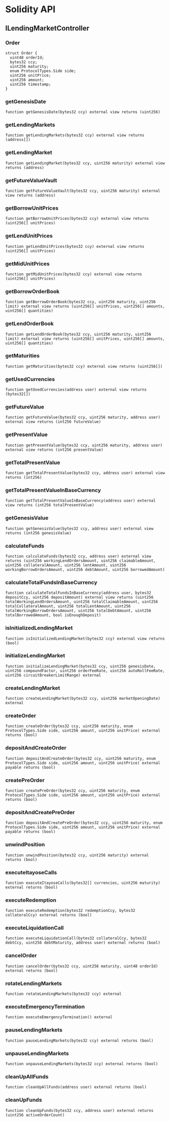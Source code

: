 # Solidity API

## ILendingMarketController

### Order

```solidity
struct Order {
  uint48 orderId;
  bytes32 ccy;
  uint256 maturity;
  enum ProtocolTypes.Side side;
  uint256 unitPrice;
  uint256 amount;
  uint256 timestamp;
}
```

### getGenesisDate

```solidity
function getGenesisDate(bytes32 ccy) external view returns (uint256)
```

### getLendingMarkets

```solidity
function getLendingMarkets(bytes32 ccy) external view returns (address[])
```

### getLendingMarket

```solidity
function getLendingMarket(bytes32 ccy, uint256 maturity) external view returns (address)
```

### getFutureValueVault

```solidity
function getFutureValueVault(bytes32 ccy, uint256 maturity) external view returns (address)
```

### getBorrowUnitPrices

```solidity
function getBorrowUnitPrices(bytes32 ccy) external view returns (uint256[] unitPrices)
```

### getLendUnitPrices

```solidity
function getLendUnitPrices(bytes32 ccy) external view returns (uint256[] unitPrices)
```

### getMidUnitPrices

```solidity
function getMidUnitPrices(bytes32 ccy) external view returns (uint256[] unitPrices)
```

### getBorrowOrderBook

```solidity
function getBorrowOrderBook(bytes32 ccy, uint256 maturity, uint256 limit) external view returns (uint256[] unitPrices, uint256[] amounts, uint256[] quantities)
```

### getLendOrderBook

```solidity
function getLendOrderBook(bytes32 ccy, uint256 maturity, uint256 limit) external view returns (uint256[] unitPrices, uint256[] amounts, uint256[] quantities)
```

### getMaturities

```solidity
function getMaturities(bytes32 ccy) external view returns (uint256[])
```

### getUsedCurrencies

```solidity
function getUsedCurrencies(address user) external view returns (bytes32[])
```

### getFutureValue

```solidity
function getFutureValue(bytes32 ccy, uint256 maturity, address user) external view returns (int256 futureValue)
```

### getPresentValue

```solidity
function getPresentValue(bytes32 ccy, uint256 maturity, address user) external view returns (int256 presentValue)
```

### getTotalPresentValue

```solidity
function getTotalPresentValue(bytes32 ccy, address user) external view returns (int256)
```

### getTotalPresentValueInBaseCurrency

```solidity
function getTotalPresentValueInBaseCurrency(address user) external view returns (int256 totalPresentValue)
```

### getGenesisValue

```solidity
function getGenesisValue(bytes32 ccy, address user) external view returns (int256 genesisValue)
```

### calculateFunds

```solidity
function calculateFunds(bytes32 ccy, address user) external view returns (uint256 workingLendOrdersAmount, uint256 claimableAmount, uint256 collateralAmount, uint256 lentAmount, uint256 workingBorrowOrdersAmount, uint256 debtAmount, uint256 borrowedAmount)
```

### calculateTotalFundsInBaseCurrency

```solidity
function calculateTotalFundsInBaseCurrency(address user, bytes32 depositCcy, uint256 depositAmount) external view returns (uint256 totalWorkingLendOrdersAmount, uint256 totalClaimableAmount, uint256 totalCollateralAmount, uint256 totalLentAmount, uint256 totalWorkingBorrowOrdersAmount, uint256 totalDebtAmount, uint256 totalBorrowedAmount, bool isEnoughDeposit)
```

### isInitializedLendingMarket

```solidity
function isInitializedLendingMarket(bytes32 ccy) external view returns (bool)
```

### initializeLendingMarket

```solidity
function initializeLendingMarket(bytes32 ccy, uint256 genesisDate, uint256 compoundFactor, uint256 orderFeeRate, uint256 autoRollFeeRate, uint256 circuitBreakerLimitRange) external
```

### createLendingMarket

```solidity
function createLendingMarket(bytes32 ccy, uint256 marketOpeningDate) external
```

### createOrder

```solidity
function createOrder(bytes32 ccy, uint256 maturity, enum ProtocolTypes.Side side, uint256 amount, uint256 unitPrice) external returns (bool)
```

### depositAndCreateOrder

```solidity
function depositAndCreateOrder(bytes32 ccy, uint256 maturity, enum ProtocolTypes.Side side, uint256 amount, uint256 unitPrice) external payable returns (bool)
```

### createPreOrder

```solidity
function createPreOrder(bytes32 ccy, uint256 maturity, enum ProtocolTypes.Side side, uint256 amount, uint256 unitPrice) external returns (bool)
```

### depositAndCreatePreOrder

```solidity
function depositAndCreatePreOrder(bytes32 ccy, uint256 maturity, enum ProtocolTypes.Side side, uint256 amount, uint256 unitPrice) external payable returns (bool)
```

### unwindPosition

```solidity
function unwindPosition(bytes32 ccy, uint256 maturity) external returns (bool)
```

### executeItayoseCalls

```solidity
function executeItayoseCalls(bytes32[] currencies, uint256 maturity) external returns (bool)
```

### executeRedemption

```solidity
function executeRedemption(bytes32 redemptionCcy, bytes32 collateralCcy) external returns (bool)
```

### executeLiquidationCall

```solidity
function executeLiquidationCall(bytes32 collateralCcy, bytes32 debtCcy, uint256 debtMaturity, address user) external returns (bool)
```

### cancelOrder

```solidity
function cancelOrder(bytes32 ccy, uint256 maturity, uint48 orderId) external returns (bool)
```

### rotateLendingMarkets

```solidity
function rotateLendingMarkets(bytes32 ccy) external
```

### executeEmergencyTermination

```solidity
function executeEmergencyTermination() external
```

### pauseLendingMarkets

```solidity
function pauseLendingMarkets(bytes32 ccy) external returns (bool)
```

### unpauseLendingMarkets

```solidity
function unpauseLendingMarkets(bytes32 ccy) external returns (bool)
```

### cleanUpAllFunds

```solidity
function cleanUpAllFunds(address user) external returns (bool)
```

### cleanUpFunds

```solidity
function cleanUpFunds(bytes32 ccy, address user) external returns (uint256 activeOrderCount)
```

